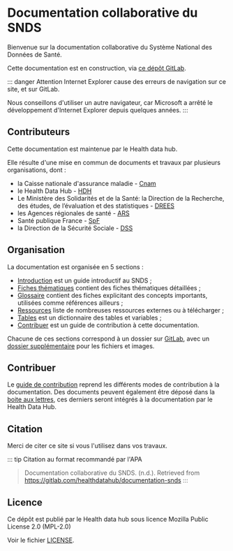# Documentation collaborative du SNDS
<!-- SPDX-License-Identifier: MPL-2.0 -->

Bienvenue sur la documentation collaborative du Système National des Données de Santé.

Cette documentation est en construction, via [ce dépôt GitLab](https://gitlab.com/healthdatahub/documentation-snds).

::: danger Attention
Internet Explorer cause des erreurs de navigation sur ce site, et sur GitLab. 

Nous conseillons d'utiliser un autre navigateur, car Microsoft a arrêté le développement d'Internet Explorer depuis quelques années.
:::

## Contributeurs 

Cette documentation est maintenue par le Health data hub.

Elle résulte d'une mise en commun de documents et travaux par plusieurs organisations, dont :
- la Caisse nationale d'assurance maladie - [Cnam](https://www.ameli.fr/)
- le Health Data Hub - [HDH](https://www.health-data-hub.fr)
- Le Ministère des Solidarités et de la Santé: la Direction de la Recherche, des études, de l’évaluation et des statistiques - 
[DREES](https://drees.solidarites-sante.gouv.fr/etudes-et-statistiques/la-drees/) 
- les Agences régionales de santé - [ARS](https://www.ars.sante.fr/)
- Santé publique France - [SpF](https://www.santepubliquefrance.fr/)
- la Direction de la Sécurité Sociale - [DSS](https://solidarites-sante.gouv.fr/ministere/organisation/organisation-des-directions-et-services/article/organisation-de-la-direction-de-la-securite-sociale-dss)

## Organisation

La documentation est organisée en 5 sections :
- [Introduction](introduction/README.md) est un guide introductif au SNDS ;
- [Fiches thématiques](fiches/README.md) contient des fiches thématiques détaillées ;
- [Glossaire](glossaire/README.md) contient des fiches explicitant des concepts importants, utilisées comme références ailleurs ;
- [Ressources](ressources/README.md) liste de nombreuses ressources externes ou à télécharger ;
- [Tables](tables/README.md) est un dictionnaire des tables et variables ;
- [Contribuer](contribuer/README.md) est un guide de contribution à cette documentation.

Chacune de ces sections correspond à un dossier sur [GitLab](https://gitlab.com/healthdatahub/documentation-snds), avec un [dossier supplémentaire](https://gitlab.com/healthdatahub/documentation-snds/-/tree/master/files) pour les fichiers et images.

## Contribuer
Le [guide de contribution](contribuer/README.md) reprend les différents modes de contribution à la documentation. Des documents peuvent également être déposé dans la [boite aux lettres](https://gitlab.com/healthdatahub/documentation-snds/-/tree/master/Boite_aux_lettres), ces derniers seront intégrés à la documentation par le Health Data Hub.

## Citation

Merci de citer ce site si vous l'utilisez dans vos travaux.

::: tip Citation au format recommandé par l'APA
> Documentation collaborative du SNDS. (n.d.). Retrieved from https://gitlab.com/healthdatahub/documentation-snds 
:::

## Licence

Ce dépôt est publié par le Health data hub sous 
licence Mozilla Public License 2.0 (MPL-2.0)

Voir le fichier [LICENSE](https://gitlab.com/healthdatahub/documentation-snds/blob/master/LICENSE).
